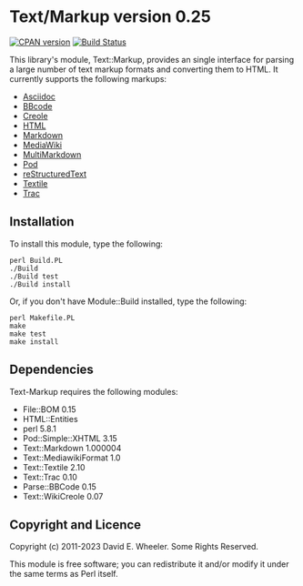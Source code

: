 Text/Markup version 0.25
========================

[![CPAN version](https://badge.fury.io/pl/Text-Markup.svg)](https://badge.fury.io/pl/Text-Markup)
[![Build Status](https://github.com/theory/text-markup/workflows/CI/badge.svg)](https://github.com/theory/text-markup/actions/)

This library's module, Text::Markup, provides an single interface for parsing
a large number of text markup formats and converting them to HTML. It
currently supports the following markups:

*   [Asciidoc](https://asciidoc-py.github.io)
*   [BBcode](https://www.bbcode.org)
*   [Creole](https://www.wikicreole.org)
*   [HTML](https://whatwg.org/html)
*   [Markdown](https://daringfireball.net/projects/markdown/)
*   [MediaWiki](https://en.wikipedia.org/wiki/Help:Contents/Editing_Wikipedia)
*   [MultiMarkdown](https://fletcherpenney.net/multimarkdown/)
*   [Pod](https://metacpan.org/dist/perl/view/pod/perlpodspec.pod)
*   [reStructuredText](https://docutils.sourceforge.io/rst.html)
*   [Textile](https://textile-lang.com)
*   [Trac](https://trac.edgewall.org/wiki/WikiFormatting)

Installation
------------

To install this module, type the following:

    perl Build.PL
    ./Build
    ./Build test
    ./Build install

Or, if you don't have Module::Build installed, type the following:

    perl Makefile.PL
    make
    make test
    make install

Dependencies
------------

Text-Markup requires the following modules:

* File::BOM 0.15
* HTML::Entities
* perl 5.8.1
* Pod::Simple::XHTML 3.15
* Text::Markdown 1.000004
* Text::MediawikiFormat 1.0
* Text::Textile 2.10
* Text::Trac 0.10
* Parse::BBCode 0.15
* Text::WikiCreole 0.07

Copyright and Licence
---------------------

Copyright (c) 2011-2023 David E. Wheeler. Some Rights Reserved.

This module is free software; you can redistribute it and/or modify it under
the same terms as Perl itself.

